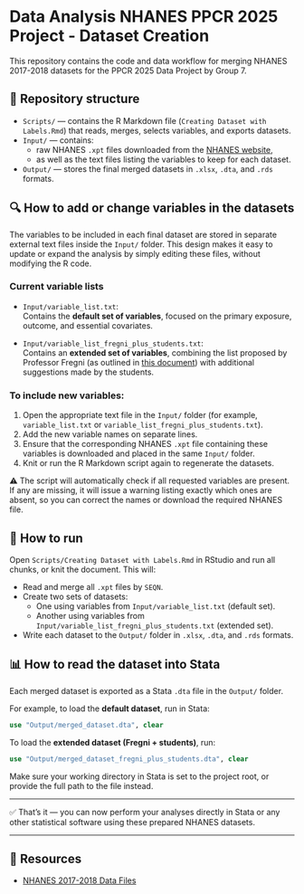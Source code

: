 # Data Analysis NHANES PPCR 2025 Project - Dataset Creation

This repository contains the code and data workflow for merging NHANES 2017-2018 datasets for the PPCR 2025 Data Project by Group 7.

## 📂 Repository structure

- `Scripts/` — contains the R Markdown file (`Creating Dataset with Labels.Rmd`) that reads, merges, selects variables, and exports datasets.
- `Input/` — contains:
  - raw NHANES `.xpt` files downloaded from the [NHANES website](https://wwwn.cdc.gov/nchs/nhanes/continuousnhanes/default.aspx?BeginYear=2017),
  - as well as the text files listing the variables to keep for each dataset.
- `Output/` — stores the final merged datasets in `.xlsx`, `.dta`, and `.rds` formats.

## 🔍 How to add or change variables in the datasets

The variables to be included in each final dataset are stored in separate external text files inside the `Input/` folder. This design makes it easy to update or expand the analysis by simply editing these files, without modifying the R code. 

### Current variable lists

- `Input/variable_list.txt`:  
  Contains the **default set of variables**, focused on the primary exposure, outcome, and essential covariates.

- `Input/variable_list_fregni_plus_students.txt`:  
  Contains an **extended set of variables**, combining the list proposed by Professor Fregni (as outlined in [this document](https://docs.google.com/spreadsheets/d/1R2-H-GNjgzqN-QrE5ATa5aSI6Wi5duCdthr5S92D6WY/edit?gid=1983944501#gid=1983944501)) with additional suggestions made by the students.

### To include new variables:

1. Open the appropriate text file in the `Input/` folder (for example, `variable_list.txt` or `variable_list_fregni_plus_students.txt`).
2. Add the new variable names on separate lines.
3. Ensure that the corresponding NHANES `.xpt` file containing these variables is downloaded and placed in the same `Input/` folder.
4. Knit or run the R Markdown script again to regenerate the datasets.

⚠️ The script will automatically check if all requested variables are present. If any are missing, it will issue a warning listing exactly which ones are absent, so you can correct the names or download the required NHANES file.

## 🚀 How to run

Open `Scripts/Creating Dataset with Labels.Rmd` in RStudio and run all chunks, or knit the document. This will:

- Read and merge all `.xpt` files by `SEQN`.
- Create two sets of datasets:
  - One using variables from `Input/variable_list.txt` (default set).
  - Another using variables from `Input/variable_list_fregni_plus_students.txt` (extended set).
- Write each dataset to the `Output/` folder in `.xlsx`, `.dta`, and `.rds` formats.

## 📊 How to read the dataset into Stata

Each merged dataset is exported as a Stata `.dta` file in the `Output/` folder.

For example, to load the **default dataset**, run in Stata:

```stata
use "Output/merged_dataset.dta", clear
````

To load the **extended dataset (Fregni + students)**, run:

```stata
use "Output/merged_dataset_fregni_plus_students.dta", clear
```

Make sure your working directory in Stata is set to the project root, or provide the full path to the file instead.

---

✅ That’s it — you can now perform your analyses directly in Stata or any other statistical software using these prepared NHANES datasets.

---

## 🔗 Resources

* [NHANES 2017-2018 Data Files](https://wwwn.cdc.gov/nchs/nhanes/continuousnhanes/default.aspx?BeginYear=2017)


